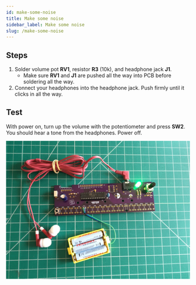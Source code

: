 ```yaml
---
id: make-some-noise
title: Make some noise
sidebar_label: Make some noise
slug: /make-some-noise
---
```


## Steps

1. Solder volume pot **RV1**, resistor **R3** (10k), and headphone jack **J1**.
   - Make sure **RV1** and **J1** are pushed all the way into PCB before soldering all the way.
2. Connect your headphones into the headphone jack. Push firmly until it clicks in all the way.

## Test

With power on, turn up the volume with the potentiometer and press **SW2**. You should hear a tone from the headphones. Power off.

![050300@0.5x.jpg](../../images/pcb_assembly/050300@0.5x.jpg)
